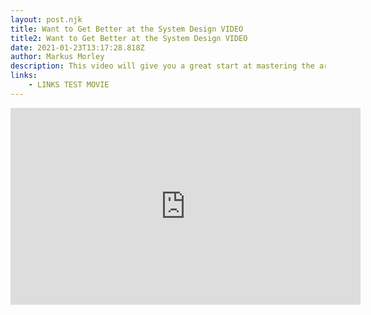 ```yaml
---
layout: post.njk
title: Want to Get Better at the System Design VIDEO
title2: Want to Get Better at the System Design VIDEO
date: 2021-01-23T13:17:28.818Z
author: Markus Morley
description: This video will give you a great start at mastering the art of system design. This video will give you a great start at mastering the art of system design.This video will give you a great start at mastering the art of system design.This video will give you a great start at mastering the art of system design.This video will give you a great start at mastering the art of system design.This video will give you a great start at mastering the art of system design.
links:
    - LINKS TEST MOVIE
---
```


<iframe width="560" height="315" src="https://www.youtube-nocookie.com/embed/XxB1BCuvu9A" frameborder="0" allow="accelerometer; autoplay; clipboard-write; encrypted-media; gyroscope; picture-in-picture" allowfullscreen></iframe>
